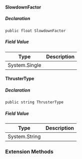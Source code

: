 #### SlowdownFactor

##### Declaration

```
public float SlowdownFactor
```

##### Field Value

| Type | Description |
| --- | --- |
| System.Single |     |

#### ThrusterType

##### Declaration

```
public string ThrusterType
```

##### Field Value

| Type | Description |
| --- | --- |
| System.String |     |

### Extension Methods